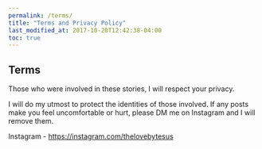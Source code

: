 ```yaml
---
permalink: /terms/
title: "Terms and Privacy Policy"
last_modified_at: 2017-10-20T12:42:38-04:00
toc: true
---
```


## Terms

Those who were involved in these stories, I will respect your privacy. 

I will do my utmost to protect the identities of those involved. If any posts make you feel uncomfortable or hurt, please DM me on Instagram and I will remove them.

Instagram - https://instagram.com/thelovebytesus